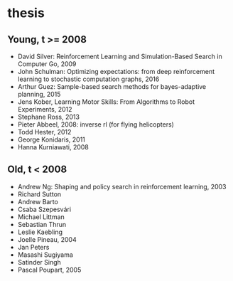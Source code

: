 # thesis

## Young, t >= 2008 
* David Silver: Reinforcement Learning and Simulation-Based Search in Computer Go, 2009
* John Schulman: Optimizing expectations: from deep reinforcement learning to stochastic computation graphs, 2016
* Arthur Guez: Sample-based search methods for bayes-adaptive planning, 2015
* Jens Kober, Learning Motor Skills: From Algorithms to Robot Experiments, 2012
* Stephane Ross, 2013
* Pieter Abbeel, 2008: inverse rl (for flying helicopters)
* Todd Hester, 2012
* George Konidaris, 2011
* Hanna Kurniawati, 2008

## Old, t < 2008
* Andrew Ng: Shaping and policy search in reinforcement learning, 2003
* Richard Sutton
* Andrew Barto
* Csaba Szepesvári
* Michael Littman
* Sebastian Thrun
* Leslie Kaebling
* Joelle Pineau, 2004
* Jan Peters
* Masashi Sugiyama
* Satinder Singh
* Pascal Poupart, 2005
